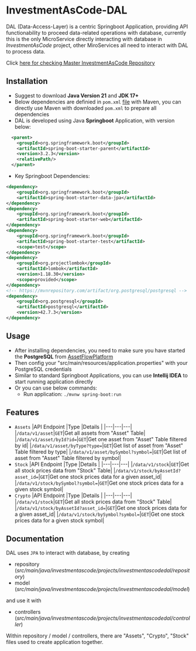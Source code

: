 # InvestmentAsCode-DAL

DAL (Data-Access-Layer) is a centric Springboot Application, providing API functionability to proceed data-related operations with database, currently this is the only MicroService directly interacting with database in *InvestmentAsCode* project, other MiroServices all need to interact with DAL to process data.


Click [here for checking Master InvestmentAsCode Repository](https://github.com/MaxMA2000/InvestmentAsCode)


## Installation
- Suggest to download **Java Version 21** and **JDK 17+**
- Below dependencies are definied in `pom.xml` [file](./pom.xml) with Maven, you can directly use Maven with downloaded `pom.xml` to prepare all dependencies
- DAL is developed using Java **Springboot** Application, with version below:
```xml
  <parent>
    <groupId>org.springframework.boot</groupId>
    <artifactId>spring-boot-starter-parent</artifactId>
    <version>3.2.3</version>
    <relativePath/> 
  </parent>
```
- Key Springboot Dependencies:
```xml
<dependency>
    <groupId>org.springframework.boot</groupId>
    <artifactId>spring-boot-starter-data-jpa</artifactId>
</dependency>
<dependency>
    <groupId>org.springframework.boot</groupId>
    <artifactId>spring-boot-starter-web</artifactId>
</dependency>
<dependency>
    <groupId>org.springframework.boot</groupId>
    <artifactId>spring-boot-starter-test</artifactId>
    <scope>test</scope>
</dependency>
<dependency>
    <groupId>org.projectlombok</groupId>
    <artifactId>lombok</artifactId>
    <version>1.18.30</version>
    <scope>provided</scope>
</dependency>
<!-- https://mvnrepository.com/artifact/org.postgresql/postgresql -->
<dependency>
    <groupId>org.postgresql</groupId>
    <artifactId>postgresql</artifactId>
    <version>42.7.3</version>
</dependency>
```


## Usage
- After installing dependencies, you need to make sure you have started the **PostgreSQL** from [AssetFlowPlatform](https://github.com/MaxMA2000/InvestmentAsCode-AssetFlowPlatform)
- Then config your "src/main/resources/application.properties" with your PostgreSQL credentials
- Similar to standard Springboot Applications, you can use **Intellij IDEA** to start running application directly
- Or you can use below commands:
    * Run application: `./mvnw spring-boot:run`


## Features
- `Assets`
    |API Endpoint |Type  |Details   |
    |---|---|---|
    |`/data/v1/asset`|`GET`|Get all assets from "Asset" Table|
    |`/data/v1/asset/byId?id=`|`GET`|Get one asset from "Asset" Table filtered by id|
    |`/data/v1/asset/byType?type=`|`GET`|Get list of asset from "Asset" Table filtered by type|
    |`/data/v1/asset/bySymbol?symbol=`|`GET`|Get list of asset from "Asset" Table filtered by symbol|
- `Stock`
    |API Endpoint |Type  |Details   |
    |---|---|---|
    |`/data/v1/stock`|`GET`|Get all stock prices data from "Stock" Table|
    |`/data/v1/stock/byAssetId?asset_id=`|`GET`|Get one stock prices data for a given asset_id|
    |`/data/v1/stock/bySymbol?symbol=`|`GET`|Get one stock prices data for a given stock symbol|
- `Crypto`
    |API Endpoint |Type  |Details   |
    |---|---|---|
    |`/data/v1/stock`|`GET`|Get all stock prices data from "Stock" Table|
    |`/data/v1/stock/byAssetId?asset_id=`|`GET`|Get one stock prices data for a given asset_id|
    |`/data/v1/stock/bySymbol?symbol=`|`GET`|Get one stock prices data for a given stock symbol|



## Documentation

DAL uses `JPA` to interact with database, by creating 
- repository (*src/main/java/investmentascode/projects/investmentascodedal/repository*) 
- model (*src/main/java/investmentascode/projects/investmentascodedal/model*)

and use it with 
- controllers (*src/main/java/investmentascode/projects/investmentascodedal/controller*)

Within repository / model / controllers, there are "Assets", "Crypto", "Stock" files used to create application together.